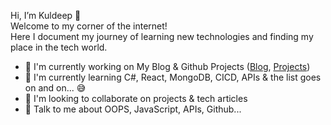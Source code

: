 Hi, I’m Kuldeep 👋  
Welcome to my corner of the internet!   
Here I document my journey of learning new technologies and finding my place in the tech world.



- 🔭 I'm currently working on My Blog & Github Projects ([Blog](https://kuldeepjambhulkar.github.io/notes), [Projects](https://kuldeepjambhulkar.github.io/projects/))
- 🌱 I'm currently learning C#, React, MongoDB, CICD, APIs & the list goes on and on... 😅
- 👯 I'm looking to collaborate on projects & tech articles
- 💬 Talk to me about OOPS, JavaScript, APIs, Github...

